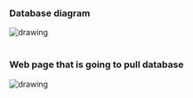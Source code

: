 

### Database diagram
<img src="https://github.com/milanzmitrovic/SQL/blob/b0cfe1e95933e41d37dc7b19590821adf2cb579f/udomi_ljubimca/profil_ljubimca/src/profil_ljubimca_schema.png" alt="drawing"/>

<br>
<br>


### Web page that is going to pull database
<img src="https://github.com/milanzmitrovic/SQL/blob/7cd1ca085e4efa4b33a0cfdfab6f9051150e23dc/udomi_ljubimca/profil_ljubimca/src/Screenshot%202021-05-12%20at%2021.39.00.png" alt="drawing"/>






